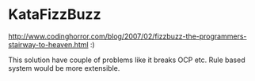 KataFizzBuzz
============

http://www.codinghorror.com/blog/2007/02/fizzbuzz-the-programmers-stairway-to-heaven.html :)

This solution have couple of problems like it breaks OCP etc. Rule based system would be more extensible. 
